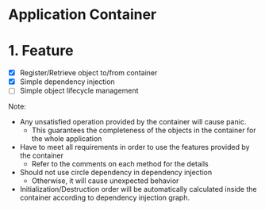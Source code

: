 Application Container
=====================

# 1. Feature

* [X] Register/Retrieve object to/from container
* [X] Simple dependency injection
* [ ] Simple object lifecycle management

Note:

* Any unsatisfied operation provided by the container will cause panic.
    * This guarantees the completeness of the objects in the container for the whole application
* Have to meet all requirements in order to use the features provided by the container
    * Refer to the comments on each method for the details
* Should not use circle dependency in dependency injection
    * Otherwise, it will cause unexpected behavior
* Initialization/Destruction order will be automatically calculated inside the container according to dependency
  injection graph.
